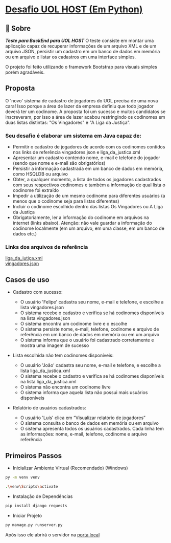 # **[Desafio UOL HOST (Em Python)](https://github.com/uolhost/test-backEnd-Java/tree/master)**

## 📌 Sobre

***Teste para BackEnd para UOL HOST***
O teste consiste em montar uma aplicação capaz de recuperar informações de um arquivo XML e de um arquivo JSON, persistir um cadastro em um banco de dados em memória ou em arquivo e listar os cadastros em uma interface simples.

O projeto foi feito utilizando o framework Bootstrap para visuais simples porém agradáveis.

## Proposta
O 'novo' sistema de cadastro de jogadores do UOL precisa de uma nova cara! Isso porque a área de lazer da empresa definiu que todo jogador deverá ter um codinome. A proposta foi um sucesso e muitos candidatos se inscreveram, por isso a área de lazer acabou restringindo os codinomes em duas listas distintas: "Os Vingadores" e "A Liga da Justiça".

### Seu desafio é elaborar um sistema em Java capaz de:

- Permitir o cadastro de jogadores de acordo com os codinomes contidos nos links de referência vingadores.json e liga_da_justica.xml
- Apresentar um cadastro contendo nome, e-mail e telefone do jogador (sendo que nome e e-mail são obrigatórios)
- Persistir a informação cadastrada em um banco de dados em memória, como HSQLDB ou arquivo
- Obter, a qualquer momento, a lista de todos os jogadores cadastrados com seus respectivos codinomes e também a informação de qual lista o codinome foi extraído
- Impedir a utilização de um mesmo codinome para diferentes usuários (a menos que o codinome seja para listas diferentes)
- Incluir o codinome escolhido dentro das listas Os Vingadores ou A Liga da Justiça
- Obrigatoriamente, ler a informação do codinome em arquivos na internet (links abaixo). Atenção: não vale guardar a informação do codinome localmente (em um arquivo, em uma classe, em um banco de dados etc.)

### Links dos arquivos de referência

[liga_da_jutiça.xml](https://raw.githubusercontent.com/uolhost/test-backEnd-Java/master/referencias/liga_da_justica.xml)\
[vingadores.json](https://raw.githubusercontent.com/uolhost/test-backEnd-Java/master/referencias/vingadores.json)

## Casos de uso

- Cadastro com sucesso:
  - O usuário 'Felipe' cadastra seu nome, e-mail e telefone, e escolhe a lista vingadores.json
  - O sistema recebe o cadastro e verifica se há codinomes disponíveis na lista vingadores.json
  - O sistema encontra um codinome livre e o escolhe
  - O sistema persiste nome, e-mail, telefone, codinome e arquivo de referência em um banco de dados em memória ou em um arquivo
  - O sistema informa que o usuário foi cadastrado corretamente e mostra uma imagem de sucesso

- Lista escolhida não tem codinomes disponíveis:
  - O usuário 'João' cadastra seu nome, e-mail e telefone, e escolhe a lista liga_da_justica.xml
  - O sistema recebe o cadastro e verifica se há codinomes disponíveis na lista liga_da_justica.xml
  - O sistema não encontra um codinome livre
  - O sistema informa que aquela lista não possui mais usuários disponíveis

- Relatório de usuários cadastrados:
  - O usuário 'Luís' clica em “Visualizar relatório de jogadores”
  - O sistema consulta o banco de dados em memória ou em arquivo
  - O sistema apresenta todos os usuários cadastrados. Cada linha tem as informações: nome, e-mail, telefone, codinome e arquivo referência
  
## Primeiros Passos

- Inicializar Ambiente Virtual (Recomendado) (Windows)
```bash
py -m venv venv  

.\venv\Scripts\activate
```

- Instalação de Dependências
```bash
pip install django requests
```

- Iniciar Projeto
```bash
py manage.py runserver.py
```
Após isso ele abrirá o servidor na [porta local](http://127.0.0.1:8000)